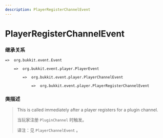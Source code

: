 ```yaml
---
description: PlayerRegisterChannelEvent
---
```


# PlayerRegisterChannelEvent

### 继承关系

    =>  org.bukkit.event.Event

        =>  org.bukkit.event.player.PlayerEvent

            =>  org.bukkit.event.player.PlayerChannelEvent

                =>  org.bukkit.event.player.PlayerRegisterChannelEvent

### 类描述

> This is called immediately after a player registers for a plugin channel.
>
> 当玩家注册 `PluginChannel` 时触发。
>
> 译注：见 `PlayerChannelEvent` 。
